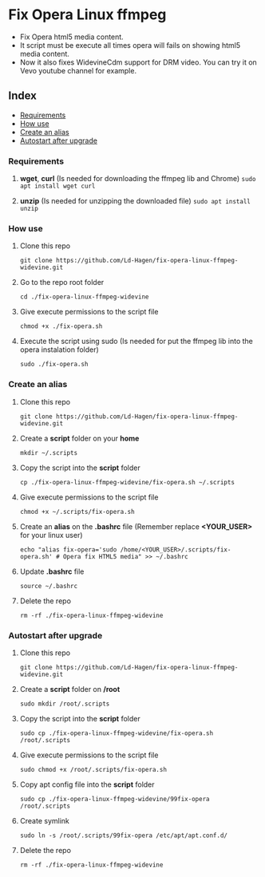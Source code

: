 # Fix Opera Linux ffmpeg

* Fix Opera html5 media content.
* It script must be execute all times opera will fails on showing html5 media content.
* Now it also fixes WidevineCdm support for DRM video. You can try it on Vevo youtube channel for example.

## Index

* [Requirements](#Requirements)
* [How use](#How-use)
* [Create an alias](#Create-an-alias)
* [Autostart after upgrade](#Autostart-after-upgrade)

### Requirements

1. **wget**, **curl** (Is needed for downloading the ffmpeg lib and Chrome)
    ```sudo apt install wget curl```

2. **unzip** (Is needed for unzipping the downloaded file)
    ```sudo apt install unzip```

### How use

1. Clone this repo

    ```git clone https://github.com/Ld-Hagen/fix-opera-linux-ffmpeg-widevine.git```
    
2. Go to the repo root folder

    ```cd ./fix-opera-linux-ffmpeg-widevine```

3. Give execute permissions to the script file

    ```chmod +x ./fix-opera.sh```

4. Execute the script using sudo (Is needed for put the ffmpeg lib into the opera instalation folder)
    
    ```sudo ./fix-opera.sh```

### Create an alias

1. Clone this repo
    
    ```git clone https://github.com/Ld-Hagen/fix-opera-linux-ffmpeg-widevine.git```

2. Create a **script** folder on your **home**
    
    ```mkdir ~/.scripts```

3. Copy the script into the **script** folder
    
    ```cp ./fix-opera-linux-ffmpeg-widevine/fix-opera.sh ~/.scripts```

4. Give execute permissions to the script file
    
    ```chmod +x ~/.scripts/fix-opera.sh```

5. Create an **alias** on the **.bashrc** file (Remember replace **<YOUR_USER>** for your linux user)
    
    ```echo "alias fix-opera='sudo /home/<YOUR_USER>/.scripts/fix-opera.sh' # Opera fix HTML5 media" >> ~/.bashrc```

6. Update **.bashrc** file
    
    ```source ~/.bashrc```

7. Delete the repo
    
    ```rm -rf ./fix-opera-linux-ffmpeg-widevine```
### Autostart after upgrade

1. Clone this repo
    
    ```git clone https://github.com/Ld-Hagen/fix-opera-linux-ffmpeg-widevine.git```

2. Create a **script** folder on **/root**
    
    ```sudo mkdir /root/.scripts```

3. Copy the script into the **script** folder
    
    ```sudo cp ./fix-opera-linux-ffmpeg-widevine/fix-opera.sh /root/.scripts```

4. Give execute permissions to the script file
    
    ```sudo chmod +x /root/.scripts/fix-opera.sh```

5. Copy apt config file into the **script** folder
    
    ```sudo cp ./fix-opera-linux-ffmpeg-widevine/99fix-opera /root/.scripts```

6. Create symlink
    
    ```sudo ln -s /root/.scripts/99fix-opera /etc/apt/apt.conf.d/```

7. Delete the repo
    
    ```rm -rf ./fix-opera-linux-ffmpeg-widevine```
